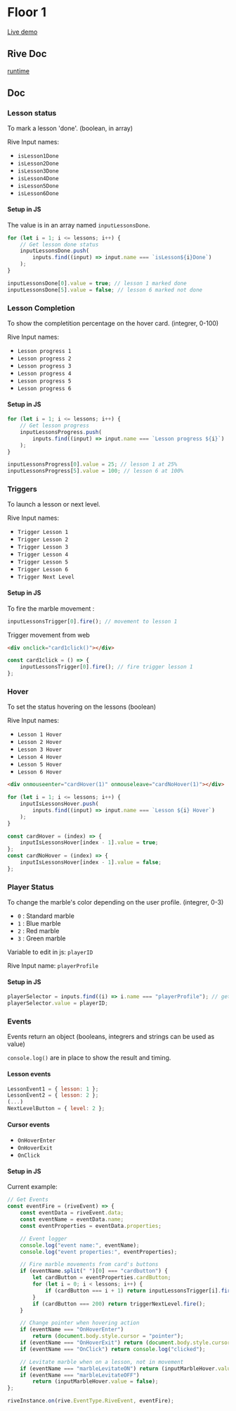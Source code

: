 # Floor 1

[Live demo](https://guillaumecartoonbase.github.io/Pasqal-Floor_1/)

## Rive Doc

[runtime](https://help.rive.app/runtimes/overview)

## Doc

### Lesson status

To mark a lesson 'done'.
(boolean, in array)

Rive Input names:

- `isLesson1Done`
- `isLesson2Done`
- `isLesson3Done`
- `isLesson4Done`
- `isLesson5Done`
- `isLesson6Done`

#### Setup in JS

The value is in an array named `inputLessonsDone`.

```js
for (let i = 1; i <= lessons; i++) {
	// Get lesson done status
	inputLessonsDone.push(
		inputs.find((input) => input.name === `isLesson${i}Done`)
	);
}

inputLessonsDone[0].value = true; // lesson 1 marked done
inputLessonsDone[5].value = false; // lesson 6 marked not done
```

### Lesson Completion

To show the completition percentage on the hover card.
(integrer, 0-100)

Rive Input names:

- `Lesson progress 1`
- `Lesson progress 2`
- `Lesson progress 3`
- `Lesson progress 4`
- `Lesson progress 5`
- `Lesson progress 6`

#### Setup in JS

```js
for (let i = 1; i <= lessons; i++) {
	// Get lesson progress
	inputLessonsProgress.push(
		inputs.find((input) => input.name === `Lesson progress ${i}`)
	);
}

inputLessonsProgress[0].value = 25; // lesson 1 at 25%
inputLessonsProgress[5].value = 100; // lesson 6 at 100%
```

### Triggers

To launch a lesson or next level.

Rive Input names:

- `Trigger Lesson 1`
- `Trigger Lesson 2`
- `Trigger Lesson 3`
- `Trigger Lesson 4`
- `Trigger Lesson 5`
- `Trigger Lesson 6`
- `Trigger Next Level`

#### Setup in JS

To fire the marble movement :

```js
inputLessonsTrigger[0].fire(); // movement to lesson 1
```

Trigger movement from web

```html
<div onclick="card1click()"></div>
```

```js
const card1click = () => {
	inputLessonsTrigger[0].fire(); // fire trigger lesson 1
};
```

### Hover

To set the status hovering on the lessons
(boolean)

Rive Input names:

- `Lesson 1 Hover`
- `Lesson 2 Hover`
- `Lesson 3 Hover`
- `Lesson 4 Hover`
- `Lesson 5 Hover`
- `Lesson 6 Hover`

```html
<div onmouseenter="cardHover(1)" onmouseleave="cardNoHover(1)"></div>
```

```js
for (let i = 1; i <= lessons; i++) {
	inputIsLessonsHover.push(
		inputs.find((input) => input.name === `Lesson ${i} Hover`)
	);
}

const cardHover = (index) => {
	inputIsLessonsHover[index - 1].value = true;
};
const cardNoHover = (index) => {
	inputIsLessonsHover[index - 1].value = false;
};
```

### Player Status

To change the marble's color depending on the user profile.
(integrer, 0-3)

- `0` : Standard marble
- `1` : Blue marble
- `2` : Red marble
- `3` : Green marble

Variable to edit in js: `playerID`

Rive Input name: `playerProfile`

#### Setup in JS

```js
playerSelector = inputs.find((i) => i.name === "playerProfile"); // get rive input
playerSelector.value = playerID;
```

### Events

Events return an object
(booleans, integrers and strings can be used as value)

`console.log()` are in place to show the result and timing.

#### Lesson events

```js
LessonEvent1 = { lesson: 1 };
LessonEvent2 = { lesson: 2 };
(...)
NextLevelButton = { level: 2 };
```

#### Cursor events

- `OnHoverEnter`
- `OnHoverExit`
- `OnClick`

#### Setup in JS

Current example:

```js
// Get Events
const eventFire = (riveEvent) => {
	const eventData = riveEvent.data;
	const eventName = eventData.name;
	const eventProperties = eventData.properties;

	// Event logger
	console.log("event name:", eventName);
	console.log("event properties:", eventProperties);

	// Fire marble movements from card's buttons
	if (eventName.split(" ")[0] === "cardbutton") {
		let cardButton = eventProperties.cardButton;
		for (let i = 0; i < lessons; i++) {
			if (cardButton === i + 1) return inputLessonsTrigger[i].fire();
		}
		if (cardButton === 200) return triggerNextLevel.fire();
	}

	// Change pointer when hovering action
	if (eventName === "OnHoverEnter")
		return (document.body.style.cursor = "pointer");
	if (eventName === "OnHoverExit") return (document.body.style.cursor = "auto");
	if (eventName === "OnClick") return console.log("clicked");

	// Levitate marble when on a lesson, not in movement
	if (eventName === "marbleLevitateON") return (inputMarbleHover.value = true);
	if (eventName === "marbleLevitateOFF")
		return (inputMarbleHover.value = false);
};

riveInstance.on(rive.EventType.RiveEvent, eventFire);
```

